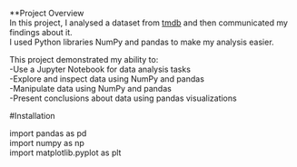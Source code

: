 **Project Overview  
In this project, I analysed a dataset from [tmdb](https://www.kaggle.com/datasets/tmdb/tmdb-movie-metadata) and then communicated my findings about it.  
I used Python libraries NumPy and pandas to make my analysis easier.  

This project demonstrated my ability to:  
-Use a Jupyter Notebook for data analysis tasks  
-Explore and inspect data using NumPy and pandas  
-Manipulate data using NumPy and pandas  
-Present conclusions about data using pandas visualizations  


#Installation  

import pandas as pd  
import numpy as np  
import matplotlib.pyplot as plt  
